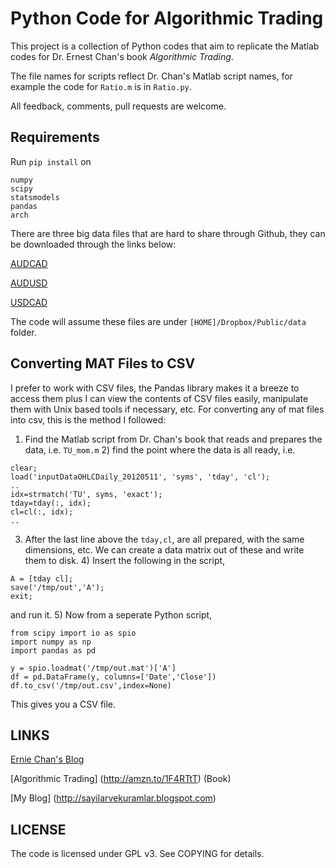 # Python Code for Algorithmic Trading

This project is a collection of Python codes that aim to replicate the
Matlab codes for Dr. Ernest Chan's book *Algorithmic Trading*.

The file names for scripts reflect Dr. Chan's Matlab script names, for
example the code for `Ratio.m` is in `Ratio.py`.

All feedback, comments, pull requests are welcome. 

## Requirements

Run `pip install` on

```
numpy
scipy
statsmodels
pandas
arch
```

There are three big data files that are hard to share through Github,
they can be downloaded through the links below:

[AUDCAD](https://dl.dropboxusercontent.com/u/1570604/data/inputData_AUDCAD_20120426.mat)

[AUDUSD](https://dl.dropboxusercontent.com/u/1570604/data/inputData_AUDUSD_20120426.mat)

[USDCAD](https://dl.dropboxusercontent.com/u/1570604/data/inputData_USDCAD_20120426.mat)

The code will assume these files are under `[HOME]/Dropbox/Public/data` folder.

## Converting MAT Files to CSV

I prefer to work with CSV files, the Pandas library makes it a breeze
to access them plus I can view the contents of CSV files easily,
manipulate them with Unix based tools if necessary, etc. For
converting any of mat files into csv, this is the method I followed:
1) Find the Matlab script from Dr. Chan's book that reads and prepares
the data, i.e. `TU_mom.m` 2) find the point where the data is all
ready, i.e.

```
clear;
load('inputDataOHLCDaily_20120511', 'syms', 'tday', 'cl');
..
idx=strmatch('TU', syms, 'exact');
tday=tday(:, idx);
cl=cl(:, idx);
..
```

3) After the last line above the `tday,cl`, are all prepared, with the
same dimensions, etc. We can create a data matrix out of these and
write them to disk. 4) Insert the following in the script,

```
A = [tday cl];
save('/tmp/out','A');
exit;
```

and run it. 5) Now from a seperate Python script,

```
from scipy import io as spio
import numpy as np
import pandas as pd

y = spio.loadmat('/tmp/out.mat')['A']
df = pd.DataFrame(y, columns=['Date','Close'])
df.to_csv('/tmp/out.csv',index=None)
```

This gives you a CSV file.

## LINKS

[Ernie Chan's Blog](http://epchan.blogspot.com)

[Algorithmic Trading] (http://amzn.to/1F4RTtT) (Book)

[My Blog] (http://sayilarvekuramlar.blogspot.com)

## LICENSE

The code is licensed under GPL v3. See COPYING for details.
